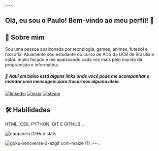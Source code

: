 :---:
## Olá, eu sou o Paulo! Bem-vindo ao meu perfil! 👋

## 🚀 Sobre mim
Sou uma pessoa apaixonada por tecnologia, games, animes, futebol e filosofia! Atuamente sou estudante do curso de ADS da UCB de Brasília e estou muito focado e me apaixoando cada vez mais pelo mundo da programção e informática.


##### 🔗 Aqui em baixo está alguns links onde você pode me acompanhar e mandar uma mensagem para trocarmos alguma ideia.
[![linkedin](https://img.shields.io/badge/LinkedIn-0077B5?style=for-the-badge&logo=linkedin&logoColor=white)](www.linkedin.com/in/euopaulo)
[![insta](https://img.shields.io/badge/Instagram-E4405F?style=for-the-badge&logo=instagram&logoColor=white)](https://www.instagram.com/eu_opaulin/)
[![steam](https://img.shields.io/badge/Steam-000000?style=for-the-badge&logo=steam&logoColor=white)](https://steamcommunity.com/id/eupaulin/)


## 🛠 Habilidades
HTML, CSS, PYTHON, GIT E GITHUB...

![euopaulin GitHub stats](https://github-readme-stats.vercel.app/api?username=euopaulin&show_icons=true&theme=dracula)

![goku-xenoverse-2-ezgif com-resize (1)](https://github.com/euopaulin/Meus-codigos/assets/157616381/a0cbf52b-3430-4d4b-a528-9f9507cc8b2c)
:---.:

